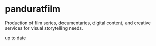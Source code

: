 # panduratfilm
Production of film series, documentaries, digital content, and creative services for visual storytelling needs.

up to date
